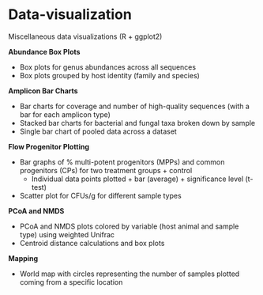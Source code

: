 # Data-visualization
Miscellaneous data visualizations (R + ggplot2)

**Abundance Box Plots**
* Box plots for genus abundances across all sequences
* Box plots grouped by host identity (family and species) 


**Amplicon Bar Charts**
* Bar charts for coverage and number of high-quality sequences (with a bar for each amplicon type)
* Stacked bar charts for bacterial and fungal taxa broken down by sample
* Single bar chart of pooled data across a dataset


**Flow Progenitor Plotting**
* Bar graphs of %  multi-potent progenitors (MPPs) and common progenitors (CPs) for two treatment groups + control
  * Individual data points plotted + bar (average) + significance level (t-test)
* Scatter plot for CFUs/g for different sample types


**PCoA and NMDS**
* PCoA and NMDS plots colored by variable (host animal and sample type) using weighted Unifrac
* Centroid distance calculations and box plots

**Mapping**
* World map with circles representing the number of samples plotted coming from a specific location
